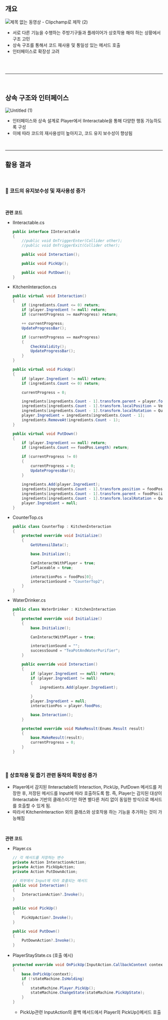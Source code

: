 ## 개요

![제목 없는 동영상 - Clipchamp로 제작 (2)](https://github.com/szlovelee/TodangCodes-LHJ/assets/77392694/4f48a856-699c-4ce4-b3c8-c76986639b72)


- 서로 다른 기능을 수행하는 주방기구들과 플레이어가 상호작용 해야 하는 상황에서 구조 고민
- 상속 구조를 통해서 코드 재사용 및 통일성 있는 메서드 호출
- 인터페이스로 확장성 고려

<br><br>

---

<br>

## 상속 구조와 인터페이스

![Untitled (1)](https://github.com/szlovelee/TodangCodes-LHJ/assets/77392694/0f45197e-cd44-4223-9183-6f8f88c566fb)


- 인터페이스와 상속 설계로 Player에서 IInteractable을 통해 다양한 행동 가능하도록 구성
- 이에 따라 코드의 재사용성이 높아지고, 코드 유지 보수성이 향상됨

<br>

---

## 활용 결과

<br>

### 💫 코드의 유지보수성 및 재사용성 증가

<br>

**관련 코드**

- IInteractable.cs
    
    ```csharp
    public interface IInteractable
    {
        //public void OnTriggerEnter(Collider other);
        //public void OnTriggerExit(Collider other);
    
        public void Interaction();
    
        public void PickUp();
    
        public void PutDown();
    }
    ```
    
- KitchenInteraction.cs
    
    ```csharp
    public virtual void Interaction()
    {
        if (ingredients.Count <= 0) return;
        if (player.Ingredient != null) return;
        if (currentProgress >= maxProgress) return;
    
        ++ currentProgress;
        UpdateProgressBar();
    
        if (currentProgress == maxProgress)
        {
            CheckValidity();
            UpdateProgressBar();
        }
    }
    
    public virtual void PickUp()
    {
        if (player.Ingredient != null) return;
        if (ingredients.Count <= 0) return;
    
        currentProgress = 0;
    
        ingredients[ingredients.Count - 1].transform.parent = player.foodPos;
        ingredients[ingredients.Count - 1].transform.localPosition = Vector3.zero;
        ingredients[ingredients.Count - 1].transform.localRotation = Quaternion.Euler(Vector3.zero);
        player.Ingredient = ingredients[ingredients.Count - 1];
        ingredients.RemoveAt(ingredients.Count - 1);
    }
    
    public virtual void PutDown()
    {
        if (player.Ingredient == null) return;
        if (ingredients.Count == foodPos.Length) return;
    
        if (currentProgress != 0)
        {
            currentProgress = 0;
            UpdateProgressBar();
        }
        
        ingredients.Add(player.Ingredient);
        ingredients[ingredients.Count - 1].transform.position = foodPos[ingredients.Count - 1].position;
        ingredients[ingredients.Count - 1].transform.parent = foodPos[ingredients.Count - 1];
        ingredients[ingredients.Count - 1].transform.localRotation = Quaternion.Euler(Vector3.zero);
        player.Ingredient = null;
    }
    ```
    
- CounterTop.cs
    
    ```csharp
    public class CounterTop : KitchenInteraction
    {
        protected override void Initialize()
        {
            GetUtensilData();
    
    		base.Initialize();
    
            CanInteractWithPlayer = true;
            IsPlaceable = true;
    
            interactionPos = foodPos[0];
            interactionSound = "CounterTop2";
        }
    }
    ```
    
- WaterDrinker.cs
    
    ```csharp
    public class WaterDrinker : KitchenInteraction
    {
        protected override void Initialize()
        {
            base.Initialize();
    
            CanInteractWithPlayer = true;
    
            interactionSound = "";
            successSound = "TeaPotAndWaterPurifier";
        }
    
        public override void Interaction()
        {
            if (player.Ingredient == null) return;
            if (player.Ingredient != null)
            {
                ingredients.Add(player.Ingredient);
    
            }
            player.Ingredient = null;
            interactionPos = player.foodPos;
    
            base.Interaction();
        }
    
        protected override void MakeResult(Enums.Result result)
        {
            base.MakeResult(result);
            currentProgress = 0;
        }
    }
    ```
    
<br>

### 💫 상호작용 및 줍기 관련 동작의 확장성 증가

- Player에서 감지된 IInteractable의 Interaction, PickUp, PutDown 메서드를 저장한 후, 저장된 메서드를 Input에 따라 호출하도록 함. 즉, Player는 감지된 대상이 IInteractable 기반의 클래스이기만 하면 별다른 처리 없이 동일한 방식으로 메서드를 호출할 수 있게 됨.
- 따라서 KitchenInteraction 외의 클래스와 상호작용 하는 기능을 추가하는 것이 가능해짐

<br>

**관련 코드**

- Player.cs
    
    ```csharp
    // 각 메서드를 저장하는 변수
    private Action InteractionAction;
    private Action PickUpAction;
    private Action PutDownAction;
    
    // 외부에서 Input에 따라 호출되는 메서드
    public void Interaction()
    {
        InteractionAction?.Invoke();
    }
    
    public void PickUp()
    {
        PickUpAction?.Invoke();
    }
    
    public void PutDown()
    {
        PutDownAction?.Invoke();
    }
    
    ```
    
- PlayerStayState.cs (호출 예시)
    
    ```csharp
    protected override void OnPickUp(InputAction.CallbackContext context)
    {
        base.OnPickUp(context);
        if (!stateMachine.IsHolding)
        {
            stateMachine.Player.PickUp();
            stateMachine.ChangeState(stateMachine.PickUpState);
        }
    }
    ```
    
    - PickUp관련 InputAction의 콜백 메서드에서 Player의 PickUp()메서드 호출
